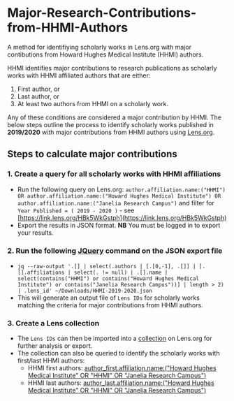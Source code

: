 # Major-Research-Contributions-from-HHMI-Authors

A method for identifiying scholarly works in Lens.org with major contibutions from Howard Hughes Medical Institute (HHMI) authors.

HHMI identifies major contributions to research publications as scholarly works with HHMI affiliated authors that are either:
1. First author, or 
2. Last author, or
3. At least two authors from HHMI on a scholarly work.  

Any of these conditions are considered a major contribution by HHMI. The below steps outline the process to identify scholarly works published in **2019/2020** with major contributions from HHMI authors using [Lens.org](https://www.lens.org/).

## Steps to calculate major contributions

### 1. Create a query for all scholarly works with HHMI affiliations

* Run the following query on Lens.org: `author.affiliation.name:("HHMI") OR author.affiliation.name:("Howard Hughes Medical Institute") OR author.affiliation.name:("Janelia Research Campus")` and filter for `Year Published = ( 2019 - 2020 )` - see [https://link.lens.org/HBk5WkGstph](https://link.lens.org/HBk5WkGstph)
* Export the results in JSON format. **NB** You must be logged in to export your results.

### 2. Run the following [JQuery](https://jquery.com/) command on the JSON export file

* `jq --raw-output '.[] | select(.authors | [.[0,-1], .[]] | [.[].affiliations | select(. != null) | .[].name | select(contains("HHMI") or contains("Howard Hughes Medical Institute") or contains("Janelia Research Campus"))] | length > 2) | .lens_id' ~/Downloads/HHMI-2019-2020.json`
* This will generate an output file of `Lens IDs` for scholarly works matching the criteria for major contributions from HHMI authors.

### 3. Create a Lens collection

* The `Lens IDs` can then be imported into a [collection](https://www.lens.org/lens/search/scholar/list?collectionId=184091) on Lens.org for further analysis or export. 
* The collection can also be queried to identify the scholarly works with first/last HHMI authors:
  - HHMI first authors: [author_first.affiliation.name:("Howard Hughes Medical Institute" OR  "HHMI" OR "Janelia Research Campus")](https://link.lens.org/SztavRfCsyi)
  - HHMI last authors: [author_last.affiliation.name:("Howard Hughes Medical Institute" OR  "HHMI" OR "Janelia Research Campus")](https://link.lens.org/WftDLlu6Hok)
